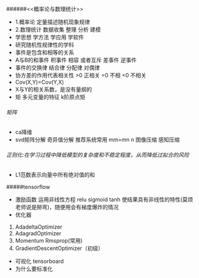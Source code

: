 ######<<概率论与数理统计>>
- 1.概率论  定量描述随机现象规律
- 2.数理统计 数据收集 整理 分析 建模
- 学思想 学方法 学应用  学软件
- 研究随机性规律性的学科
- 事件是包含和相等的关系
- A与B的和事件 积事件 相容 或者互斥 差事件 逆事件
- 事件的交换律 结合律 分配律 对偶律 
- 协方差的作用代表相关性 >0 正相关 =0 不相 <0 不相关
- Cov(X,Y)=Cov(Y,X)
- X与Y的相关系数，是没有量纲的
- 矩 多元变量的特征 k阶原点矩  

###### 矩阵
- ca降维
- svd矩阵分解 奇异值分解 推荐系统常用 m*m=m*n n 图像压缩 感知压缩

###### 正则化:在学习过程中降低模型的复杂度和不稳定程度，从而降低过拟合的风险

 - L1范数表示向量中所有绝对值的和

#####tensorflow


- 激励函数 运用非线性方程 relu sigmoid tanh 使结果具有非线性的特性(莫烦老师说是掰弯)，随便用会有梯度爆炸的情况
- 优化器
 1. AdadeltaOptimizer
 2. AdagradOptimizer
 3. Momentum    Rmsprop(常用)
 4. GradientDescentOptimizer（初级）

- 可视化 tensorboard
- 为什么要标准化  
